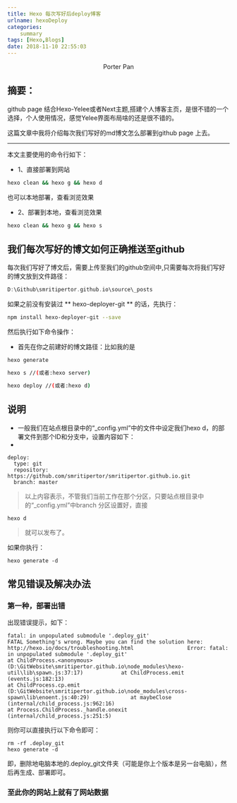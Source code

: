 ```yaml
---
title: Hexo 每次写好后deploy博客
urlname: hexoDeploy
categories:     
    summary
tags: [Hexo,Blogs]
date: 2018-11-10 22:55:03
---
```


<center> Porter Pan </center>

## 摘要：

github page 结合Hexo-Yelee或者Next主题,搭建个人博客主页，是很不错的一个选择，个人使用情况，感觉Yelee界面布局啥的还是很不错的。

这篇文章中我将介绍每次我们写好的md博文怎么部署到github page 上去。

----

本文主要使用的命令行如下：

* 1、直接部署到网站

```bash
hexo clean && hexo g && hexo d
```
<!-- more -->

也可以本地部署，查看浏览效果

* 2、部署到本地，查看浏览效果

```bash
hexo clean && hexo g && hexo s
```

## 我们每次写好的博文如何正确推送至github

每次我们写好了博文后，需要上传至我们的github空间中,只需要每次将我们写好的博文放到文件路径：
```C
D:\Github\smritipertor.github.io\source\_posts
```

如果之前没有安装过
** hexo-deployer-git **
的话，先执行：

```bash
npm install hexo-deployer-git --save
```

然后执行如下命令操作：

* 首先在你之前建好的博文路径：比如我的是

```bash
hexo generate

hexo s //(或者:hexo server)

hexo deploy //(或者:hexo d)
```

## 说明

* 一般我们在站点根目录中的“_config.yml”中的文件中设定我们hexo d，的部署文件到那个ID和分支中，设置内容如下：
* 
```shell
deploy:
  type: git 
  repository: https://github.com/smritipertor/smritipertor.github.io.git
  branch: master
```

> 以上内容表示，不管我们当前工作在那个分区，只要站点根目录中的“_config.yml”中branch 分区设置好，直接

```shell
hexo d
```

> 就可以发布了。

如果你执行：
```shell 
hexo generate -d 
```

## 常见错误及解决办法

### 第一种，部署出错

出现错误提示，如下：
```shell 
fatal: in unpopulated submodule '.deploy_git'                                                                           FATAL Something's wrong. Maybe you can find the solution here: http://hexo.io/docs/troubleshooting.html                 Error: fatal: in unpopulated submodule '.deploy_git'                                                                                                                                                                                                at ChildProcess.<anonymous> (D:\GitWebsite\smritipertor.github.io\node_modules\hexo-util\lib\spawn.js:37:17)            at ChildProcess.emit (events.js:182:13)                                                                                 at ChildProcess.cp.emit (D:\GitWebsite\smritipertor.github.io\node_modules\cross-spawn\lib\enoent.js:40:29)             at maybeClose (internal/child_process.js:962:16)                                                                        at Process.ChildProcess._handle.onexit (internal/child_process.js:251:5)  
```

则你可以直接执行以下命令即可：

```shell
rm -rf .deploy_git
hexo generate -d
```
即，删除地电脑本地的.deploy_git文件夹（可能是你上个版本是另一台电脑），然后再生成、部署即可。

### 至此你的网站上就有了网站数据



